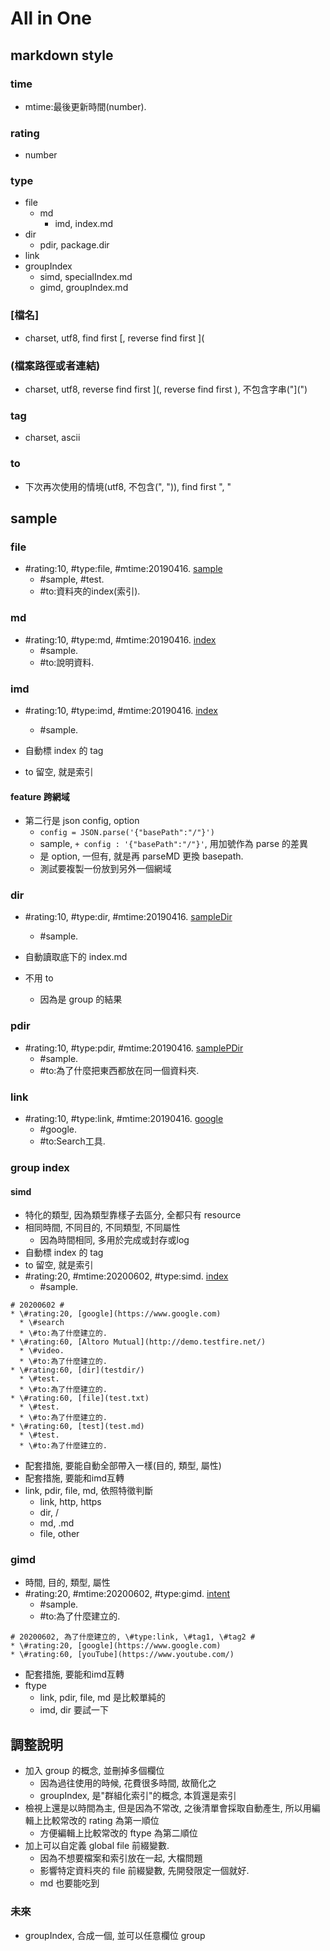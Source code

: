 # All in One #

## markdown style ##

### time ###
* mtime:最後更新時間(number).

### rating ###
* number

### type ###
* file
  * md
    * imd, index.md
* dir
  * pdir, package.dir
* link
* groupIndex
  * simd, specialIndex.md
  * gimd, groupIndex.md

### [檔名] ###
* charset, utf8, find first [, reverse find first ](

### (檔案路徑或者連結) ###
* charset, utf8, reverse find first ](, reverse find first ), 不包含字串("](")
 
### tag ###
* charset, ascii

### to ###
* 下次再次使用的情境(utf8, 不包含(", ")), find first ", " 

## sample ##

### file ###
* \#rating:10, \#type:file, \#mtime:20190416. [sample](sample.txt)
  * \#sample, \#test.
  * \#to:資料夾的index(索引).

### md ###
* \#rating:10, \#type:md, \#mtime:20190416. [index](index.md)
  * \#sample.
  * \#to:說明資料.

### imd ###
* \#rating:10, \#type:imd, \#mtime:20190416. [index](index.md)
  * \#sample.

* 自動標 index 的 tag
* to 留空, 就是索引

#### feature 跨網域 ####
* 第二行是 json config, option
  * `config = JSON.parse('{"basePath":"/"}')`
  * sample, `+ config : '{"basePath":"/"}'`, 用加號作為 parse 的差異
  * 是 option, 一但有, 就是再 parseMD 更換 basepath.
  * 測試要複製一份放到另外一個網域

### dir ###
* \#rating:10, \#type:dir, \#mtime:20190416. [sampleDir](sampleDir)
  * \#sample.

* 自動讀取底下的 index.md 
* 不用 to
  * 因為是 group 的結果

### pdir ###
* \#rating:10, \#type:pdir, \#mtime:20190416. [samplePDir](samplePDir)
  * \#sample.
  * \#to:為了什麼把東西都放在同一個資料夾.

### link ###
* \#rating:10, \#type:link, \#mtime:20190416. [google](https://www.google.com)
  * \#google.
  * \#to:Search工具.

### group index ###
#### simd ####
* 特化的類型, 因為類型靠樣子去區分, 全都只有 resource
* 相同時間, 不同目的, 不同類型, 不同屬性
  * 因為時間相同, 多用於完成或封存或log
* 自動標 index 的 tag
* to 留空, 就是索引
* \#rating:20, \#mtime:20200602, \#type:simd. [index](index.md)
  * \#sample.

```
# 20200602 #
* \#rating:20, [google](https://www.google.com)
  * \#search
  * \#to:為了什麼建立的.
* \#rating:60, [Altoro Mutual](http://demo.testfire.net/)
  * \#video.
  * \#to:為了什麼建立的.
* \#rating:60, [dir](testdir/)
  * \#test.
  * \#to:為了什麼建立的.
* \#rating:60, [file](test.txt)
  * \#test.
  * \#to:為了什麼建立的.
* \#rating:60, [test](test.md)
  * \#test.
  * \#to:為了什麼建立的.
```

* 配套措施, 要能自動全部帶入一樣(目的, 類型, 屬性)
* 配套措施, 要能和imd互轉
* link, pdir, file, md, 依照特徵判斷
  * link, http, https
  * dir, /
  * md, .md
  * file, other

### gimd ###
* 時間, 目的, 類型, 屬性
* \#rating:20, \#mtime:20200602, \#type:gimd. [intent](intent.md)
  * \#sample.
  * \#to:為了什麼建立的.

```
# 20200602, 為了什麼建立的, \#type:link, \#tag1, \#tag2 #
* \#rating:20, [google](https://www.google.com)
* \#rating:60, [youTube](https://www.youtube.com/)
```
* 配套措施, 要能和imd互轉
* ftype
  * link, pdir, file, md 是比較單純的
  * imd, dir 要試一下

## 調整說明 ##
* 加入 group 的概念, 並刪掉多個欄位
  * 因為過往使用的時候, 花費很多時間, 故簡化之
  * groupIndex, 是"群組化索引"的概念, 本質還是索引
* 檢視上還是以時間為主, 但是因為不常改, 之後清單會採取自動產生, 所以用編輯上比較常改的 rating 為第一順位
  * 方便編輯上比較常改的 ftype 為第二順位
* 加上可以自定義 global file 前綴變數.
  * 因為不想要檔案和索引放在一起, 大檔問題
  * 影響特定資料夾的 file 前綴變數, 先開發限定一個就好.
  * md 也要能吃到

### 未來 ###
* groupIndex, 合成一個, 並可以任意欄位 group